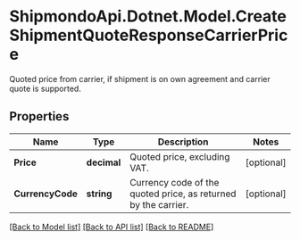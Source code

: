 # ShipmondoApi.Dotnet.Model.CreateShipmentQuoteResponseCarrierPrice
Quoted price from carrier, if shipment is on own agreement and carrier quote is supported.

## Properties

Name | Type | Description | Notes
------------ | ------------- | ------------- | -------------
**Price** | **decimal** | Quoted price, excluding VAT. | [optional] 
**CurrencyCode** | **string** | Currency code of the quoted price, as returned by the carrier. | [optional] 

[[Back to Model list]](../README.md#documentation-for-models) [[Back to API list]](../README.md#documentation-for-api-endpoints) [[Back to README]](../README.md)

